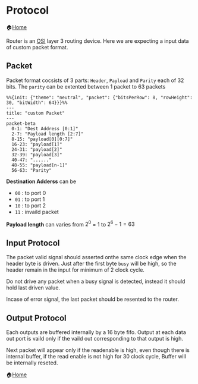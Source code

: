 # Protocol

🏠[Home](README.md)

Router is an [OSI](https://en.wikipedia.org/wiki/OSI_model) layer 3 routing device. Here we are expecting a input data of custom packet format.

## Packet

Packet format cocsists of 3 parts: `Header`, `Payload` and `Parity` each of 32 bits. The `parity` can be extented between 1 packet to 63 packets

```mermaid
%%{init: {"theme": "neutral", "packet": {"bitsPerRow": 8, "rowHeight": 30, "bitWidth": 64}}}%%
---
title: "custom Packet"
---
packet-beta
  0-1: "Dest Address [0:1]"
  2-7: "Payload length [2:7]"
  8-15: "payload[0][0:7]"
  16-23: "payload[1]"
  24-31: "payload[2]"
  32-39: "payload[3]"
  40-47: "......"
  48-55: "payload[n-1]"
  56-63: "Parity"
  ```
  
**Destination Adderss** can be 

- `00` : to port 0
- `01` : to port 1
- `10` : to port 2
- `11` : invaild packet

**Payload length** can varies from $2^0$ = 1 to $2^{6}-1=63$ 

## Input Protocol

The packet valid signal should asserted onthe same clock edge when the header byte is driven. Just after the first byte `busy` will be high, so the header remain in the input for minimum of 2 clock cycle.

Do not drive any packet when a busy signal is detected, instead it should hold last driven value.

Incase of error signal, the last packet should be resented to the router.

## Output Protocol

Each outputs are buffered internally by a 16 byte fifo. Output at each data out port is vaild only if the vaild out corresponding to that output is high.

Next packet will appear only if the readenable is high, even though there is internal buffer, if the read enable is not high for 30 clock cycle, Buffer will be internally reseted.

🏠[Home](README.md)